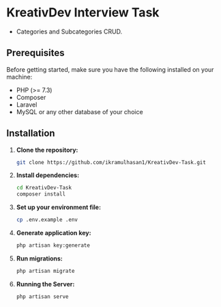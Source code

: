 # KreativDev Interview Task

- Categories and Subcategories CRUD.

## Prerequisites

Before getting started, make sure you have the following installed on your machine:

- PHP (>= 7.3)
- Composer
- Laravel
- MySQL or any other database of your choice

## Installation

1. **Clone the repository:**

   ```bash
   git clone https://github.com/ikramulhasan1/KreativDev-Task.git
   ```
   
2. **Install dependencies:**

   ```bash
   cd KreativDev-Task
   composer install
   ```
   
3. **Set up your environment file:**

   ```bash
   cp .env.example .env
   ```

4. **Generate application key:**

    ```bash
    php artisan key:generate
    ```

5. **Run migrations:**

    ```bash
    php artisan migrate
    ```

6. **Running the Server:**

    ```bash
    php artisan serve
    ```

   
